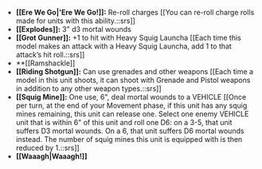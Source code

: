 - **[[Ere We Go\|'Ere We Go!]]:** Re-roll charges [[You can re-roll charge rolls made for units with this ability.::srs]]
- **[[Explodes]]:** 3" d3 mortal wounds
- **[[Grot Gunner]]:** +1 to hit with Heavy Squig Launcha [[Each time this model makes an attack with a Heavy Squig Launcha, add 1 to that attack’s hit roll.::srs]]
- **[[Ramshackle]]
- **[[Riding Shotgun]]:** Can use grenades and other weapons [[Each time a model in this unit shoots, it can shoot with Grenade and Pistol weapons in addition to any other weapon types.::srs]]
- **[[Squig Mine]]:** One use, 6", deal mortal wounds to a VEHICLE [[Once per turn, at the end of your Movement phase, if this unit has any squig mines remaining, this unit can release one. Select one enemy VEHICLE unit that is within 6" of this unit and roll one D6: on a 3-5, that unit suffers D3 mortal wounds. On a 6, that unit suffers D6 mortal wounds instead. The number of squig mines this unit is equipped with is then reduced by 1.::srs]]
- **[[Waaagh\|Waaagh!]]**
